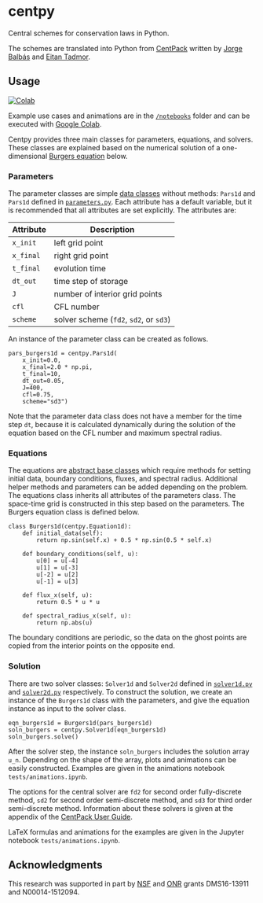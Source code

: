 # centpy

Central schemes for conservation laws in Python.

The schemes are translated into Python from [CentPack](https://home.cscamm.umd.edu/centpack/) written by [Jorge Balbás](http://www.csun.edu/~jb715473/index.htm) and [Eitan Tadmor](https://home.cscamm.umd.edu/people/faculty/tadmor/).

## Usage

[![Colab](https://colab.research.google.com/assets/colab-badge.svg)](https://colab.research.google.com/github/AnilZen/centpy/blob/master/notebooks/index.ipynb)

Example use cases and animations are in the [`/notebooks`](centpy/notebooks/) folder and can be executed with [Google Colab](https://colab.research.google.com/github/AnilZen/centpy/blob/master/notebooks/index.ipynb).

Centpy provides three main classes for parameters, equations, and solvers. These classes are explained based on the numerical solution of a one-dimensional [Burgers equation](https://colab.research.google.com/github/AnilZen/centpy/blob/master/notebooks/Burgers_1d.ipynb) below.

### Parameters
The parameter classes are simple [data classes](https://docs.python.org/3/library/dataclasses.html) without methods: `Pars1d` and `Pars1d` defined in [`parameters.py`](centpy/parameters.py). Each attribute has a default 
variable, but it is recommended that all attributes are set explicitly. The attributes are:

| Attribute | Description | 
| --------- | ----------- |
| `x_init`  | left grid point |
| `x_final` | right grid point|
| `t_final` | evolution time |
| `dt_out`  | time step of storage |
| `J`       | number of interior grid points |
| `cfl`     | CFL number |
| `scheme`  | solver scheme (`fd2`, `sd2`, or `sd3`) |

An instance of the parameter class can be created as follows. 

```
pars_burgers1d = centpy.Pars1d(
    x_init=0.0,
    x_final=2.0 * np.pi,
    t_final=10,
    dt_out=0.05,
    J=400,
    cfl=0.75,
    scheme="sd3")
```
Note that the parameter data class does not have a member for the time step `dt`, because it is calculated dynamically during the solution of the equation based on the CFL number and maximum spectral radius. 

### Equations

The equations are [abstract base classes](https://docs.python.org/3/library/abc.html) which require methods for setting initial data, boundary conditions, fluxes, and spectral radius. Additional helper methods and parameters can be added depending on the problem. The equations class inherits all attributes of the parameters class.  The space-time grid is constructed in this step based on the parameters. The Burgers equation class is defined below.

```
class Burgers1d(centpy.Equation1d):
    def initial_data(self):
        return np.sin(self.x) + 0.5 * np.sin(0.5 * self.x)

    def boundary_conditions(self, u):
        u[0] = u[-4]
        u[1] = u[-3]
        u[-2] = u[2]
        u[-1] = u[3]

    def flux_x(self, u):
        return 0.5 * u * u

    def spectral_radius_x(self, u):
        return np.abs(u)
```
The boundary conditions are periodic, so the data on the ghost points are copied from the interior points on the opposite end. 

### Solution

There are two solver classes: `Solver1d` and `Solver2d` defined in [`solver1d.py`](centpy/solver1d.py) and [`solver2d.py`](centpy/solver2d.py) respectively. To construct the solution, we create an instance of the `Burgers1d` class with the parameters, and give the equation instance as input to the solver class. 

```
eqn_burgers1d = Burgers1d(pars_burgers1d)
soln_burgers = centpy.Solver1d(eqn_burgers1d)
soln_burgers.solve()
```

After the solver step, the instance `soln_burgers` includes the solution array `u_n`. Depending on the shape of the array, plots and animations can be easily constructed. Examples are given in the animations notebook `tests/animations.ipynb`.

The options for the central solver are `fd2` for second order fully-discrete method, `sd2` for second order semi-discrete method, and `sd3` for third order semi-discrete method. Information about these solvers is given at the appendix of the [CentPack User Guide](https://home.cscamm.umd.edu/centpack/documentation/CP_user_guide.pdf).

LaTeX formulas and animations for the examples are given in the Jupyter notebook `tests/animations.ipynb`. 

## Acknowledgments

This research was supported in part by [NSF](https://www.nsf.gov/div/index.jsp?div=DMS) and [ONR](https://www.onr.navy.mil/Science-Technology/Departments/Code-31/All-Programs/311-Mathematics-Computers-Research/applied-computational-analysis) grants DMS16-13911 and N00014-1512094. 
